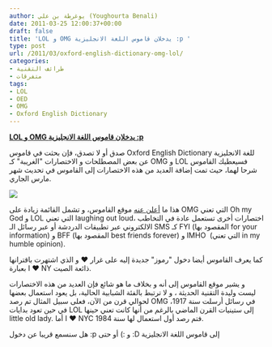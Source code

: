 ```yaml
---
author: يوغرطة بن علي (Youghourta Benali)
date: 2011-03-25 12:00:37+00:00
draft: false
title: 'LOL و OMG يدخلان قاموس اللغة الانجليزية :p '
type: post
url: /2011/03/oxford-english-dictionary-omg-lol/
categories:
- طرائف التقنية
- متفرقات
tags:
- LOL
- OED
- OMG
- Oxford English Dictionary
---
```


[**LOL و OMG يدخلان قاموس اللغة الانجليزية :p**](http://www.it-scoop.com/2011/03/oxford-english-dictionary-omg-lol/)




صدق أو لا تصدق، فإن بحثت في قاموس Oxford English Dictionary للغة الانجليزية عن بعض المصطلحات و الاختصارات "الغريبة" كـ OMG و LOL فسيعطيك القاموس شرحا لهما، حيث تمت إضافة العديد من هذه الاختصارات إلى القاموس في تحديث شهر مارس الجاري.


[![](http://www.it-scoop.com/wp-content/uploads/2011/03/funny-Keyboard.jpg)
](http://www.it-scoop.com/2011/03/oxford-english-dictionary-omg-lol/)

هذا ما [أعلن عنه](http://www.oed.com/public/latest/latest-update/#new) موقع القاموس، و تشمل القائمة زيادة على OMG التي تعني Oh my God و LOL التي تعني laughing out loud، اختصارات أخرى تستعمل عادة في التخاطب الالكتروني عبر تطبيقات الدردشة أو عبر رسائل الـ SMS كـ FYI (المقصود بها for your information) و BFF (المقصود بها best friends forever) و IMHO  (التي تعني in my humble opinion).

كما يعرف القاموس أيضا دخول "رموز" جديدة إليه على غرار ♥ و الذي اشتهرت باقترانها بعبارة I ♥ NY ذائعة الصيت.

و يشير موقع القاموس إلى أنه و بخلاف ما هو شائع فإن العديد من هذه الاختصارات ليست وليدة التقنية الحديثة ، و لا ترتبط بالفئة الشبابية الحالية، بل يعود استعمال بعضها لحوالي قرن من الآن، فعلى سبيل المثال تم رصد OMG في رسائل أرسلت سنة 1917، في حين تعود بدايات LOL إلى ستينيات القرن الماضي بالرغم من أنها كانت تعني حينها little old lady. أما I ♥ NYC فتم رصد أول استعمال لها سنة 1984.



هل سنسمع قريبا عن دخول :p و :) أو حتى :D إلى قاموس اللغة الانجليزية




